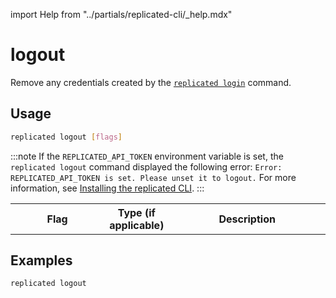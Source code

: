 import Help from "../partials/replicated-cli/_help.mdx"

# logout

Remove any credentials created by the [`replicated login`](/reference/replicated-cli-login) command.

## Usage

```bash
replicated logout [flags]
```

:::note
If the `REPLICATED_API_TOKEN` environment variable is set, the `replicated logout` command displayed the following error: `Error: REPLICATED_API_TOKEN is set. Please unset it to logout.` For more information, see [Installing the replicated CLI](/reference/replicated-cli-installing).
:::

<table>
  <tr>
    <th width="30%">Flag</th>
    <th width="20%">Type (if applicable)</th>
    <th width="50%">Description</th>
  </tr>
  <Help/>
</table>

## Examples

```bash
replicated logout
```